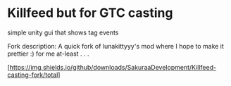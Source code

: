 # Killfeed but for GTC casting

simple unity gui that shows tag events

Fork description: A quick fork of lunakittyyy's mod where I hope to make it prettier :) for me at-least . . .

[https://img.shields.io/github/downloads/SakuraaDevelopment/Killfeed-casting-fork/total]

